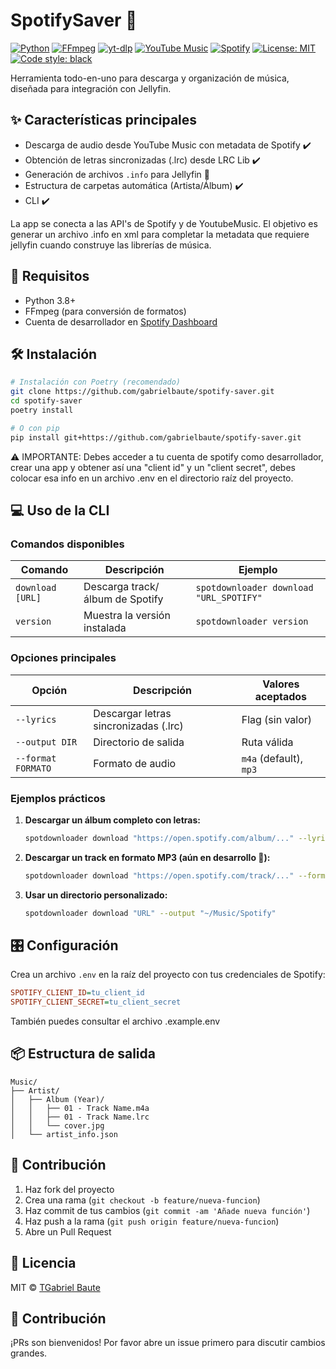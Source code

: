 # SpotifySaver 🎵

[![Python](https://img.shields.io/badge/Python-3.8%2B-blue?logo=python&logoColor=white)](https://www.python.org/)
[![FFmpeg](https://img.shields.io/badge/FFmpeg-Required-orange?logo=ffmpeg&logoColor=white)](https://ffmpeg.org/)
[![yt-dlp](https://img.shields.io/badge/yt--dlp-2023.7.6%2B-red)](https://github.com/yt-dlp/yt-dlp)
[![YouTube Music](https://img.shields.io/badge/YouTube_Music-API-yellow)](https://ytmusicapi.readthedocs.io/)
[![Spotify](https://img.shields.io/badge/Spotify-API-1ED760?logo=spotify)](https://developer.spotify.com/)
[![License: MIT](https://img.shields.io/badge/License-MIT-green.svg)](https://opensource.org/licenses/MIT)
[![Code style: black](https://img.shields.io/badge/code%20style-black-000000.svg)](https://github.com/psf/black)

Herramienta todo-en-uno para descarga y organización de música, diseñada para integración con Jellyfin.

## ✨ Características principales
- Descarga de audio desde YouTube Music con metadata de Spotify ✔️
- Obtención de letras sincronizadas (.lrc) desde LRC Lib ✔️
- Generación de archivos `.info` para Jellyfin 🚧
- Estructura de carpetas automática (Artista/Álbum) ✔️
- CLI ✔️

La app se conecta a las API's de Spotify y de YoutubeMusic. El objetivo es generar un archivo .info en xml para completar la metadata que requiere jellyfin cuando construye las librerías de música.

## 🔧 Requisitos

- Python 3.8+
- FFmpeg (para conversión de formatos)
- Cuenta de desarrollador en [Spotify Dashboard](https://developer.spotify.com/dashboard/)

## 🛠 Instalación
```bash
# Instalación con Poetry (recomendado)
git clone https://github.com/gabrielbaute/spotify-saver.git
cd spotify-saver
poetry install

# O con pip
pip install git+https://github.com/gabrielbaute/spotify-saver.git
```
⚠️ IMPORTANTE: Debes acceder a tu cuenta de spotify como desarrollador, crear una app y obtener así una "client id" y un "client secret", debes colocar esa info en un archivo .env en el directorio raíz del proyecto.

## 💻 Uso de la CLI

### Comandos disponibles

| Comando                | Descripción                                      | Ejemplo                                      |
|------------------------|--------------------------------------------------|----------------------------------------------|
| `download [URL]`       | Descarga track/álbum de Spotify                 | `spotdownloader download "URL_SPOTIFY"`     |
| `version`              | Muestra la versión instalada                    | `spotdownloader version`                    |

### Opciones principales

| Opción               | Descripción                              | Valores aceptados       |
|----------------------|------------------------------------------|-------------------------|
| `--lyrics`           | Descargar letras sincronizadas (.lrc)   | Flag (sin valor)        |
| `--output DIR`       | Directorio de salida                     | Ruta válida            |
| `--format FORMATO`   | Formato de audio                         | `m4a` (default), `mp3` |

### Ejemplos prácticos

1. **Descargar un álbum completo con letras:**
   ```bash
   spotdownloader download "https://open.spotify.com/album/..." --lyrics
   ```

2. **Descargar un track en formato MP3 (aún en desarrollo 🚧):**
   ```bash
   spotdownloader download "https://open.spotify.com/track/..." --format mp3
   ```

3. **Usar un directorio personalizado:**
   ```bash
   spotdownloader download "URL" --output "~/Music/Spotify"

## 🎛 Configuración

Crea un archivo `.env` en la raíz del proyecto con tus credenciales de Spotify:

```ini
SPOTIFY_CLIENT_ID=tu_client_id
SPOTIFY_CLIENT_SECRET=tu_client_secret
```

También puedes consultar el archivo .example.env

## 📦 Estructura de salida

```
Music/
├── Artist/
│   ├── Album (Year)/
│   │   ├── 01 - Track Name.m4a
│   │   ├── 01 - Track Name.lrc
│   │   └── cover.jpg
│   └── artist_info.json
```

## 🤝 Contribución

1. Haz fork del proyecto
2. Crea una rama (`git checkout -b feature/nueva-funcion`)
3. Haz commit de tus cambios (`git commit -am 'Añade nueva función'`)
4. Haz push a la rama (`git push origin feature/nueva-funcion`)
5. Abre un Pull Request

## 📄 Licencia

MIT © [TGabriel Baute](https://github.com/gabrielbaute)

## 🤝 Contribución
¡PRs son bienvenidos! Por favor abre un issue primero para discutir cambios grandes.
